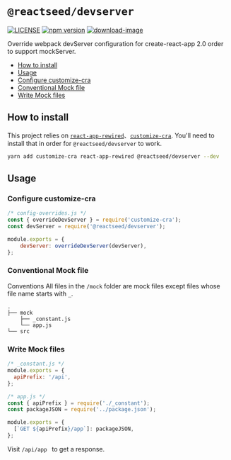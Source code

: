 # `@reactseed/devserver`

[![LICENSE][LICENSE-image]][LICENSE-url] [![npm version][npm-image]][npm-url] [![download-image]][download-url]

[LICENSE-image]:https://img.shields.io/badge/license-BSD-blue.svg
[LICENSE-url]: https://github.com/reactseed/devserver/blob/master/LICENSE

[npm-image]: https://img.shields.io/npm/v/@reactseed/devserver.svg
[npm-url]: https://www.npmjs.com/package/@reactseed/devserver

[download-image]: https://img.shields.io/npm/dm/@reactseed/devserver.svg?style=flat-square
[download-url]:  https://www.npmjs.com/package/@reactseed/devserver

Override webpack devServer configuration for create-react-app 2.0 order to support mockServer.

- [How to install](#how-to-install)
- [Usage](#usage)
 - [Configure customize-cra](#configure-customize-cra)
 - [Conventional Mock file](#conventional-mock-file)
 - [Write Mock files](#write-mock-files)
 
## How to install

This project relies on [`react-app-rewired`](https://github.com/timarney/react-app-rewired/)、[`customize-cra`](https://github.com/arackaf/customize-cra). You'll need to install that in order for `@reactseed/devserver` to work.

```bash
yarn add customize-cra react-app-rewired @reactseed/devserver --dev
```

## Usage

### Configure customize-cra

```js
/* config-overrides.js */
const { overrideDevServer } = require('customize-cra');
const devServer = require('@reactseed/devserver');

module.exports = {
    devServer: overrideDevServer(devServer),
};
```

### Conventional Mock file

Conventions All files in the `/mock` folder are mock files except files whose file name starts with `_`.

```
.
├── mock
    ├── _constant.js
    └── app.js
└── src
```
### Write Mock files

```js
/* _constant.js */
module.exports = {
  apiPrefix: '/api',
};
```
```js
/* app.js */
const { apiPrefix } = require('./_constant');
const packageJSON = require('../package.json');

module.exports = {
  [`GET ${apiPrefix}/app`]: packageJSON,
};
```
Visit `/api/app ` to get a response.